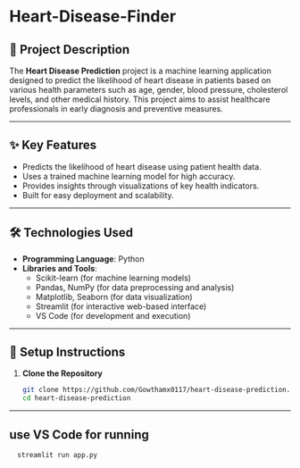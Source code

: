 # Heart-Disease-Finder

## 📜 Project Description  
The **Heart Disease Prediction** project is a machine learning application designed to predict the likelihood of heart disease in patients based on various health parameters such as age, gender, blood pressure, cholesterol levels, and other medical history. This project aims to assist healthcare professionals in early diagnosis and preventive measures.  

---

## ✨ Key Features  
- Predicts the likelihood of heart disease using patient health data.  
- Uses a trained machine learning model for high accuracy.  
- Provides insights through visualizations of key health indicators.  
- Built for easy deployment and scalability.  

---

## 🛠️ Technologies Used  
- **Programming Language**: Python  
- **Libraries and Tools**:  
  - Scikit-learn (for machine learning models)  
  - Pandas, NumPy (for data preprocessing and analysis)  
  - Matplotlib, Seaborn (for data visualization)  
  - Streamlit (for interactive web-based interface)  
  - VS Code (for development and execution)  

---

## 🚀 Setup Instructions  

1. **Clone the Repository**  
   ```bash  
   git clone https://github.com/Gowthamx0117/heart-disease-prediction.git  
   cd heart-disease-prediction

---

## use VS Code for running

```bash
  streamlit run app.py  

